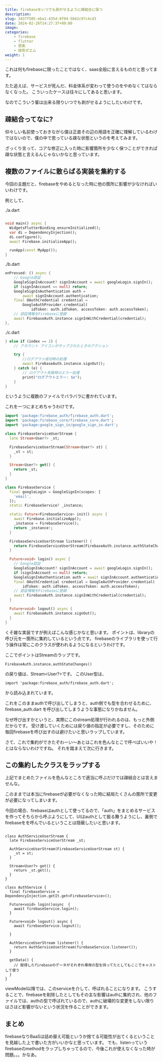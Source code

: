 ```yaml
---
title: firebaseをいつでも剥がせるように疎結合に保つ
description: 
slug: 3437f505-eba1-435d-8f94-5042c97c4cd3
date: 2024-02-26T14:27:37+09:00
image: 
categories:
    - firebase
    - flutter
    - 思索
    - 技術ポエム
weight: 1      
---
```



これは何もfirebaseに限ったことではなく、saas全般に言えるものだと思ってます。

たた追えば、サービスが死んだ、料金体系が変わって使うのをやめなくてはならなくなった。
こういったケースは往々にしてあると思います。

なのでこういう輩は出来る限りいつでも剥がせるようにしたいわけです。


## 疎結合ってなに?

仰々しい名前使っておきながら僕は正直その辺の用語を正確に理解しているわけではないので、僕の中で思っている疎な状態というのを考えてみます。

ざっくり言って、コアな修正に入った時に影響箇所を少なく保つことができれば疎な状態と言えるんじゃないかなと思っています。

## 複数のファイルに散らばる実装を集約する

今回の主題だと、firebaseをやめるとなった時に他の箇所に影響が少なければいいわけです。

例として、

./a.dart
```dart

void main() async {
  WidgetsFlutterBinding.ensureInitialized();
  var di = DependencyInjection();
  di.configure();
  await Firebase.initializeApp();

  runApp(const MyApp());
}

```

./b.dart
```dart
onPressed: () async {
    // Google認証
    GoogleSignInAccount? signInAccount = await googleLogin.signIn();
    if (signInAccount == null) return;
    GoogleSignInAuthentication auth =
        await signInAccount.authentication;
    final OAuthCredential credential =
        GoogleAuthProvider.credential(
            idToken: auth.idToken, accessToken: auth.accessToken);
    // 認証情報をFirebaseに登録
    await FirebaseAuth.instance.signInWithCredential(credential);
},

```

./c.dart
```dart
} else if (index == 2) {
    // アカウント アイコンがタップされたときのアクション

    try {
        //ログアウト成功時の処理
        await FirebaseAuth.instance.signOut();
    } catch (e) {
        // ログアウト失敗時のエラー処理
        print("ログアウトエラー: $e");
    }
}

```

というように複数のファイルでバラバラに書かれています。

これを一つにまとめちゃうわけです。

```dart
import 'package:firebase_auth/firebase_auth.dart';
import 'package:firebase_core/firebase_core.dart';
import 'package:google_sign_in/google_sign_in.dart';

class FirebaseServiceUserStream {
  late Stream<User?> _st;

  FirebaseServiceUserStream(Stream<User?> st) {
    _st = st;
  }

  Stream<User?> get() {
    return _st;
  }
}

class FirebaseService {
  final googleLogin = GoogleSignIn(scopes: [
    'email',
  ]);
  static FirebaseService? _instance;

  static Future<FirebaseService> init() async {
    await Firebase.initializeApp();
    _instance = FirebaseService();
    return _instance!;
  }

  FirebaseServiceUserStream listener() {
    return FirebaseServiceUserStream(FirebaseAuth.instance.authStateChanges());
  }

  Future<void> login() async {
    // Google認証
    GoogleSignInAccount? signInAccount = await googleLogin.signIn();
    if (signInAccount == null) return;
    GoogleSignInAuthentication auth = await signInAccount.authentication;
    final OAuthCredential credential = GoogleAuthProvider.credential(
        idToken: auth.idToken, accessToken: auth.accessToken);
    // 認証情報をFirebaseに登録
    await FirebaseAuth.instance.signInWithCredential(credential);
  }

  Future<void> logout() async {
    await FirebaseAuth.instance.signOut();
  }
}

```

くそ雑な実装ですが例えばこんな感じかなと思います。
ポイントは、libraryの呼び元を一箇所に集約しているという点です。
firebaseのライブラリを使って行う操作は常にこのクラスが使われるようになるというわけです。

ここでポイントはStreamのラップです。

```
FirebaseAuth.instance.authStateChanges()
```

の戻り値は、Stream\<User?\>です。
このUser型は、

```
import 'package:firebase_auth/firebase_auth.dart';
```

から読み込まれています。

これをこのままauthで呼び出してしまうと、auth側でも型を合わせるために、firebase_auth.dart  を呼び出してしまうような事態になりかねません。

なぜ呼び出すかというと、実際にこのstream処理が行われるのは、もっと外側だからです。
受け渡していくためには戻り値の指定が必要ですし、そのために毎回firebaseを呼び出すのは避けたいと思いラップしています。


さて、これで集約ができたぞわーい〜あとはこれを色んなとこで呼べばいいや！とはならないわけですね。
それを踏まえて次に行きます。


##  この集約したクラスをラップする

上記でまとめたファイルを色んなところで適当に呼ぶだけでは疎結合とは言えませんな。

このままでは本当にfirebaseが必要がなくなった時に結局たくさんの箇所で変更が必要になってしまいます。

今回の場合、firebaseはauthとして使ってるので、「auth」をまとめるサービスを作ってそちらから呼ぶようにして、UIはauthとして振る舞うようにし、裏側でfirebaseをを呼んでいるということは隠蔽したいと思います。


```

class AuthServiceUserStream {
  late FirebaseServiceUserStream _st;

  AuthServiceUserStream(FirebaseServiceUserStream st) {
    _st = st;
  }

  Stream<User?> get() {
    return _st.get();
  }
}

class AuthService {
  final firebaseService = DependencyInjection.getIt.get<FirebaseService>();

  Future<void> login()async  {
    await firebaseService.login();
  }

  Future<void> logout() async {
    await firebaseService.logout();

  }
 
  AuthServiceUserStream listener() {
    return AuthServiceUserStream(firebaseService.listener());
  }

  getData() {
    // 取得したfirebaseのデータがそれぞれ専用の型を持ってたとしてもここでキャストして使う
  }
}

```

viewModel以降では、このserviceを介して、呼ばれることになります。
こうすることで、firebaseを削除したとしてもその主な影響はauthに集約され、他のファイルでは、authの型で呼ばれているので、authに破壊的な変更をしない限りはさほど影響がないという状況を作ることができます。




## まとめ

firebaseなりBaaSは詰め替え可能というか捨てる可能性が出てくるということを見越した上で書いた方がいいかなと思っています。
でも、listenっていうfirebaseのmethodをラップしちゃってるので、今後これが使えなくなった時が問題。。。かなあ。

